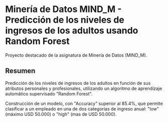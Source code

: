 # Minería de Datos MIND_M - Predicción de los niveles de ingresos de los adultos usando Random Forest

Proyecto destacado de la asignatura de Minería de Datos (MIND_M).

## Resumen

Predicción de los niveles de ingresos de los adultos en función de sus atributos personales y profesionales, utilizando un algoritmo de aprendizaje automático supervisado "Random Forest".

Construcción de un modelo, con "Accuracy" superior al 85.4%, que permite clasificar a un empleado en una de dos categorías de ingreso anual: "low" (máximo USD 50.000) o "high" (mas de USD 50.000).
